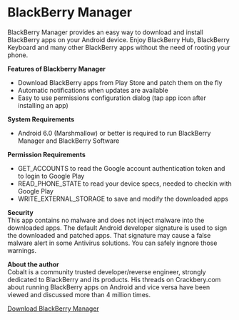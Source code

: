 # BlackBerry Manager
BlackBerry Manager provides an easy way to download and install BlackBerry apps on your Android device. Enjoy BlackBerry Hub, BlackBerry Keyboard and many other BlackBerry apps without the need of rooting your phone.

<b>Features of Blackberry Manager</b>
* Download BlackBerry apps from Play Store and patch them on the fly
* Automatic notifications when updates are available
* Easy to use permissions configuration dialog (tap app icon after installing an app)
 
<b>System Requirements</b>
* Android 6.0 (Marshmallow) or better is required to run BlackBerry Manager and BlackBerry Software

<b>Permission Requirements</b>
* GET_ACCOUNTS to read the Google account authentication token and to login to Google Play
* READ_PHONE_STATE to read your device specs, needed to checkin with Google Play
* WRITE_EXTERNAL_STORAGE to save and modify the downloaded apps

<b>Security</b><br>
This app contains no malware and does not inject malware into the downloaded apps. The default Android developer signature is used to sign the downloaded and patched apps. That signature may cause a false malware alert in some Antivirus solutions. You can safely ingnore those warnings.

<b>About the author</b><br>
Cobalt is a community trusted developer/reverse engineer, strongly dedicated to BlackBerry and its products. His threads on Crackbery.com about running BlackBerry apps on Android and vice versa have been viewed and discussed more than 4 million times.

<a href="http://cobalt232.github.io/blackberrymanager/">Download BlackBerry Manager</a>


